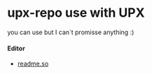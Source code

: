 
# upx-repo use with UPX
you can use but I can`t promisse anything :)




#### Editor
 - [readme.so](https://readme.so/editor)

